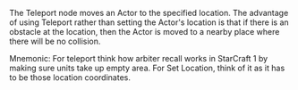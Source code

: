 The Teleport node moves an Actor to the specified location. The advantage of using Teleport rather than setting the Actor's location is that if there is an obstacle at the location, then the Actor is moved to a nearby place where there will be no collision.

Mnemonic: For teleport think how arbiter recall works in StarCraft 1 by making sure units take up empty area. For Set Location, think of it as it has to be those location coordinates.
